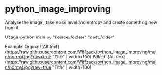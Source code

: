 # python_image_improving
Analyse the image , take noise level and entropy and create something new from it.


Usage:
python main.py "source_foldeer" "dest_folder" 

Example:
Orginal
![Alt text](https://raw.githubusercontent.com/Wiffzack/python_image_improving/main/normal.jpg?raw=true "Title"  | width=100)
Edited
![Alt text](https://raw.githubusercontent.com/Wiffzack/python_image_improving/main/normal.jpg?raw=true "Title"  | width=100)
